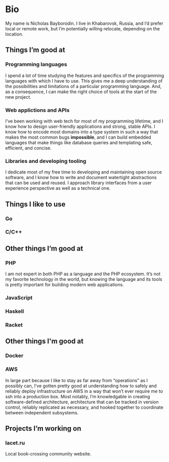 # Bio
My name is Nicholas Bayborodin. I live in Khabarovsk, Russia, and I’d prefer local or remote work, but I’m potentially willing relocate, depending on the location.

## Things I’m good at
### Programming languages
I spend a lot of time studying the features and specifics of the programming languages ​​with which I have to use. This gives me a deep understanding of the possibilities and limitations of a particular programming language. And, as a consequence, I can make the right choice of tools at the start of the new project.

### Web applictions and APIs
I’ve been working with web tech for most of my programming lifetime, and I know how to design user-friendly applications and strong, stable APIs. I know how to encode most domains into a type system in such a way that makes the most common bugs **impossible**, and I can build embedded languages that make things like database queries and templating safe, efficient, and concise.

### Libraries and developing tooling
I dedicate most of my free time to developing and maintaining open source software, and I know how to write and document watertight abstractions that can be used and reused. I approach library interfaces from a user experience perspective as well as a technical one.

## Things I like to use
### Go
### C/C++

## Other things I’m good at
### PHP
I am not expert in both PHP as a language and the PHP ecosystem. It’s not my favorite technology in the world, but knowing the language and its tools is pretty important for building modern web applications.

### JavaScript
### Haskell
### Racket

## Other things I'm good at
### Docker

### AWS
In large part because I like to stay as far away from “operations” as I possibly can, I’ve gotten pretty good at understanding how to safely and reliably deploy infrastructure on AWS in a way that won’t ever require me to ssh into a production box. Most notably, I’m knowledgable in creating software-defined architecture, architecture that can be tracked in version control, reliably replicated as necessary, and hooked together to coordinate between independent subsystems.

## Projects I’m working on
### lacet.ru
Local book-crossing community website.